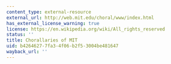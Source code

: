 ```yaml
---
content_type: external-resource
external_url: http://web.mit.edu/choral/www/index.html
has_external_license_warning: true
license: https://en.wikipedia.org/wiki/All_rights_reserved
status: ''
title: Chorallaries of MIT
uid: b4264627-7fa3-4f06-b2f5-3004be481647
wayback_url: ''
---
```


